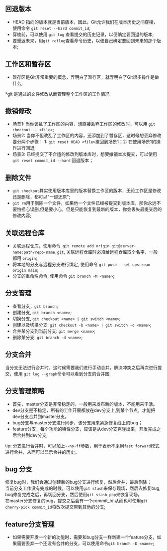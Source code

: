 ## 回退版本
* HEAD 指向的版本就是当前版本，因此，Git允许我们在版本历史之间穿梭，使用命令 `git reset --hard commit_id`;
* 穿梭前，可以使用 `git log` 查看提交的历史记录，以便确定要回退的版本;
* 要重返未来，用`git reflog`查看命令历史，以便自己确定要回到未来的那个版本;

## 工作区和暂存区
* 暂存区是Git非常重要的概念，弄明白了暂存区，就弄明白了Git很多操作是做什么;

*git 是通过的文件修改从而管理整个工作区的工作情况

## 撤销修改
* 场景1: 当你该乱了工作区的内容，想直接丢弃工作区的修改时，可以用 `git checkout -- <file>`;  
* 场景2: 当你不但改乱了工作区的内容，还添加到了暂存区，这时候想丢弃修改要分两个步骤： 1: `git reset HEAD <file>`撤回到场景1；2: 在使用场景1的操作进行回退;  
* 场景3: 已经提交了不合适的修改到版本库时，想要撤销本次提交，可以使用 `git reset commit_id --hard` 回退版本；  

## 删除文件
* `git checkout`其实使用版本库里的版本替换工作区的版本，无论工作区是修改还是删除，都可以"一键还原";  
* `git rm`用于删除一个文件，如果他一个文件已经被提交到版本库，那你永远不要怕担心误删,但是要小心，但是只能恢复到最新的版本，你会丢失最提交后的修改内容;  

## 关联远程仓库
* 关联远程仓库，使用命令` git remote add origin git@server-name:path/repo-name.git`, 关联远程仓库时必须给远程仓库取个名字，一般都用 `origin`;
* 将本地的分支与远程分支进行绑定, 使用命令 `git push --set-upstream origin main`;
* 分支的重命名命令, 使用命令 `git branch -M <name>`;

## 分支管理
* 查看分支，`git branch`;
* 创建分支, `git branch <name>`;
* 切换分支, `git checkout <name> | git switch <name>`;  
* 创建以及切换分支: `git checkout -b <name> | git switch -c <name>`;
* 合并某分支到当前分支: `git merge <name>`;
* 删除某分支: `git branch -d <name>`;

## 分支合并
当分支无法进行合并时，这时候需要我们进行手动合并，解决冲突之后再次进行提交，使用 `git log --graph`命令可以看到分支的合并图.

## 分支管理策略
* 首先，master分支是非常稳定的，一般用来发布新的版本，不能用来干活。
* dev分支是不稳定，所有的工作开展都放在dev分支上,到某个节点，才能把dev分支合并到master分支。
* bug分支与master分支进行同步，该分支用来紧急修复线上的bug；
* feature分支，每个功能的特性分支，应该是从dev分支克隆出来，开发完成之后合并到dev分支;

tip: 分支进行合并时，可以加上`--no-ff`参数，用于表示不采用`fast forward`模式进行合并，从而可以显示合并的历史。

## bug 分支
修复bug时，我们会通过创建新的bug分支进行修复，然后合并，最后删除；  
当前分支工作没有完成的时候，可以使用`git stash`来保存现场，然后去修复bug, bug修复完成之后，再切回分支，然后使用`git stash pop`来恢复现场。  
在master分支修复的bug，提交之后会有一个commit_id,从而也可使用`git cherry-pick commit_id`将改次提交带到其他的分支;  

## feature分支管理
* 如果需要开发一个新的功能时，需要和bug分支一样新建一个feature分支，如果需要丢弃一个还没有合并的分支，可以使用命令`git branch -D <name>`;

